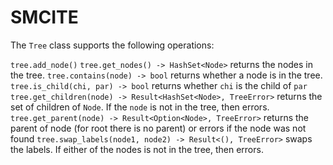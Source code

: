 # SMCITE

The `Tree` class supports the following operations:

`tree.add_node()`
`tree.get_nodes() -> HashSet<Node>` returns the nodes in the tree.
`tree.contains(node) -> bool` returns whether a node is in the tree.
`tree.is_child(chi, par) -> bool` returns whether `chi` is the child of `par`
`tree.get_children(node) -> Result<HashSet<Node>, TreeError>` returns the set of children of `Node`. If the `node` is not in the tree, then errors.
`tree.get_parent(node) -> Result<Option<Node>, TreeError>` returns the parent of node (for root there is no parent) or errors if the node was not found
`tree.swap_labels(node1, node2) -> Result<(), TreeError>` swaps the labels. If either of the nodes is not in the tree, then errors.

